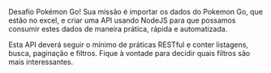 Desafio Pokémon Go!
Sua missão é importar os dados do Pokemon Go, que estão no excel, e criar uma API usando NodeJS para que possamos consumir estes dados de maneira prática, rápida e automatizada.

Esta API deverá seguir o mínimo de práticas RESTful e conter listagens, busca, paginação e filtros. Fique à vontade para decidir quais filtros são mais interessantes.